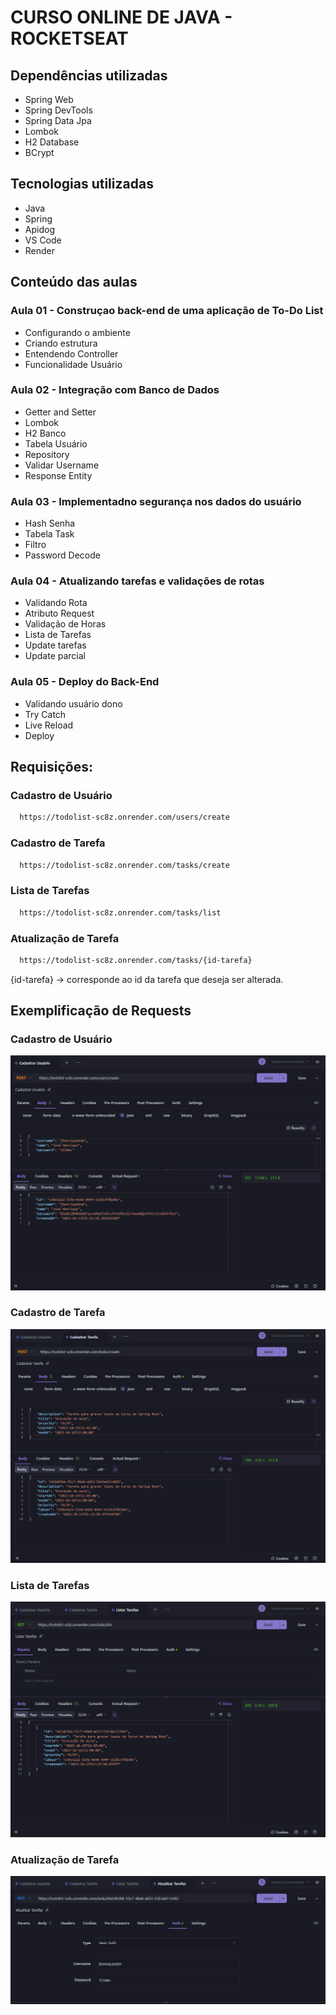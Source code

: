 # CURSO ONLINE DE JAVA - ROCKETSEAT 

## Dependências utilizadas
- Spring Web
- Spring DevTools
- Spring Data Jpa
- Lombok
- H2 Database
- BCrypt

## Tecnologias utilizadas
- Java
- Spring
- Apidog
- VS Code
- Render

## Conteúdo das aulas
### Aula 01 - Construçao back-end de uma aplicação de To-Do List
- Configurando o ambiente
- Criando estrutura
- Entendendo Controller
- Funcionalidade Usuário
### Aula 02 - Integração com Banco de Dados
- Getter and Setter
- Lombok
- H2 Banco
- Tabela Usuário
- Repository
- Validar Username
- Response Entity
### Aula 03 - Implementadno segurança nos dados do usuário
- Hash Senha
- Tabela Task
- Filtro
- Password Decode
### Aula 04 - Atualizando tarefas e validações de rotas
- Validando Rota
- Atributo Request
- Validação de Horas
- Lista de Tarefas
- Update tarefas
- Update parcial
### Aula 05 - Deploy do Back-End
- Validando usuário dono
- Try Catch
- Live Reload
- Deploy

## Requisições:
### Cadastro de Usuário
```bash
  https://todolist-sc8z.onrender.com/users/create
```
### Cadastro de Tarefa
```bash
  https://todolist-sc8z.onrender.com/tasks/create
```
### Lista de Tarefas
```bash
  https://todolist-sc8z.onrender.com/tasks/list
```
### Atualização de Tarefa
```bash
  https://todolist-sc8z.onrender.com/tasks/{id-tarefa}
```
{id-tarefa} -> corresponde ao id da tarefa que deseja ser alterada.

## Exemplificação de Requests
### Cadastro de Usuário
<img src="readme/cadastroUsuario.png">

### Cadastro de Tarefa
<img src="readme/cadastroTarefa.png">

### Lista de Tarefas
<img src="readme/listaTarefas.png">

### Atualização de Tarefa
<img src="readme/basicAuth.png">

